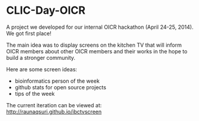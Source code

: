 CLIC-Day-OICR
=============

A project we developed for our internal OICR hackathon (April 24-25, 2014). We got first place!

The main idea was to display screens on the kitchen TV that will inform OICR members about other OICR members and their works in the hope to build a stronger community.

Here are some screen ideas:
- bioinformatics person of the week
- github stats for open source projects
- tips of the week

The current iteration can be viewed at:
http://raunaqsuri.github.io/ibctvscreen

